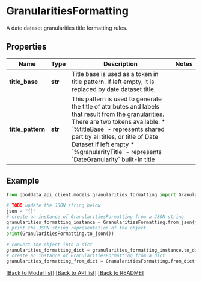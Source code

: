 # GranularitiesFormatting

A date dataset granularities title formatting rules.

## Properties

Name | Type | Description | Notes
------------ | ------------- | ------------- | -------------
**title_base** | **str** | Title base is used as a token in title pattern. If left empty, it is replaced by date dataset title. | 
**title_pattern** | **str** | This pattern is used to generate the title of attributes and labels that result from the granularities. There are two tokens available:  * &#x60;%titleBase&#x60; - represents shared part by all titles, or title of Date Dataset if left empty * &#x60;%granularityTitle&#x60; - represents &#x60;DateGranularity&#x60; built-in title | 

## Example

```python
from gooddata_api_client.models.granularities_formatting import GranularitiesFormatting

# TODO update the JSON string below
json = "{}"
# create an instance of GranularitiesFormatting from a JSON string
granularities_formatting_instance = GranularitiesFormatting.from_json(json)
# print the JSON string representation of the object
print(GranularitiesFormatting.to_json())

# convert the object into a dict
granularities_formatting_dict = granularities_formatting_instance.to_dict()
# create an instance of GranularitiesFormatting from a dict
granularities_formatting_from_dict = GranularitiesFormatting.from_dict(granularities_formatting_dict)
```
[[Back to Model list]](../README.md#documentation-for-models) [[Back to API list]](../README.md#documentation-for-api-endpoints) [[Back to README]](../README.md)


